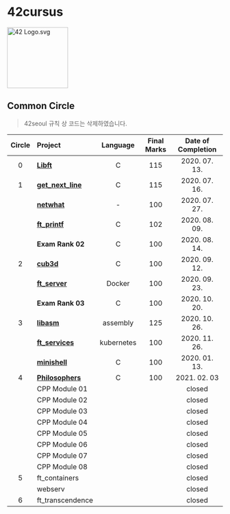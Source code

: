 # 42cursus
<p><img src="https://upload.wikimedia.org/wikipedia/commons/8/8d/42_Logo.svg" alt="42 Logo.svg" width="142"></p>

## Common Circle

> 42seoul 규칙 상 코드는 삭제하였습니다.

| Circle | Project                              |  Language  | Final Marks | Date of Completion |
| :----: | :----------------------------------- | :--------: | :---------: | :----------------: |
|   0    | [**Libft**](./libft)                 |     C      |     115     |   2020. 07. 13.    |
|   1    | [**get_next_line**](./get_next_line) |     C      |     115     |   2020. 07. 16.    |
|        | [**netwhat**](./netwhat)             |     -      |     100     |   2020. 07. 27.    |
|        | [**ft_printf**](./ft_printf)         |     C      |     102     |   2020. 08. 09.    |
|        | **Exam Rank 02**                     |     C      |     100     |   2020. 08. 14.    |
|   2    | [**cub3d**](./cub3d)                 |     C      |     100     |   2020. 09. 12.    |
|        | [**ft_server**](./ft_server)         |   Docker   |     100     |   2020. 09. 23.    |
|        | **Exam Rank 03**                     |     C      |     100     |   2020. 10. 20.    |
|   3    | [**libasm**](./libasm)               |  assembly  |     125     |   2020. 10. 26.    | 
|        | [**ft_services**](./ft_services)     | kubernetes |     100     |   2020. 11. 26.    |
|        | [**minishell**](./minishell)         |     C      |     100     |   2020. 01. 13.    | 
|   4    | [**Philosophers**](./philosophers)   |     C      |     100     |   2021. 02. 03     | 
|        | CPP Module 01                        |            |             |   closed           |
|        | CPP Module 02                        |            |             |   closed           |
|        | CPP Module 03                        |            |             |   closed           |
|        | CPP Module 04                        |            |             |   closed           |
|        | CPP Module 05                        |            |             |   closed           |
|        | CPP Module 06                        |            |             |   closed           |
|        | CPP Module 07                        |            |             |   closed           |
|        | CPP Module 08                        |            |             |   closed           |
|   5    | ft_containers                        |            |             |   closed           |
|        | webserv                              |            |             |   closed           |
|   6    | ft_transcendence                     |            |             |   closed           | 

